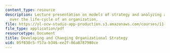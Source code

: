 ```yaml
---
content_type: resource
description: Lecture presentation on models of strategy and analyzing alignment changes
  over the life-cycle of an organization.
file: https://ol-ocw-studio-app-production.s3.amazonaws.com/courses/11-958-getting-things-implemented-strategy-people-performance-and-leadership-january-iap-2009/05f030c5f57ab346ee2f86a8787980ce_slides2.pdf
file_type: application/pdf
resourcetype: Document
title: Developing and Changing Organizational Strategy
uid: 05f030c5-f57a-b346-ee2f-86a8787980ce
---
```


